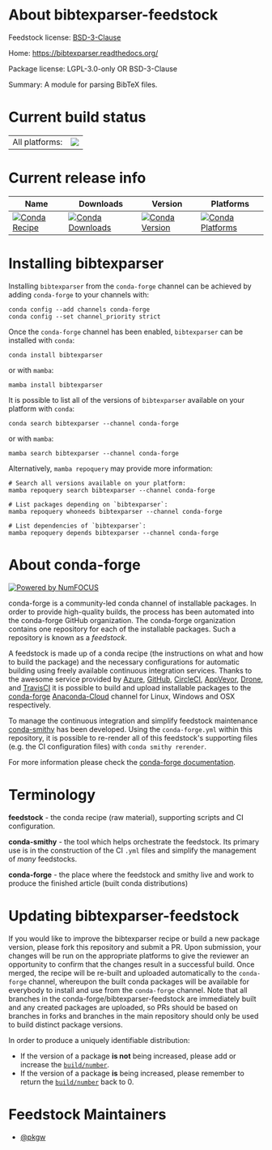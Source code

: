 About bibtexparser-feedstock
============================

Feedstock license: [BSD-3-Clause](https://github.com/conda-forge/bibtexparser-feedstock/blob/main/LICENSE.txt)

Home: https://bibtexparser.readthedocs.org/

Package license: LGPL-3.0-only OR BSD-3-Clause

Summary: A module for parsing BibTeX files.

Current build status
====================


<table><tr><td>All platforms:</td>
    <td>
      <a href="https://dev.azure.com/conda-forge/feedstock-builds/_build/latest?definitionId=3691&branchName=main">
        <img src="https://dev.azure.com/conda-forge/feedstock-builds/_apis/build/status/bibtexparser-feedstock?branchName=main">
      </a>
    </td>
  </tr>
</table>

Current release info
====================

| Name | Downloads | Version | Platforms |
| --- | --- | --- | --- |
| [![Conda Recipe](https://img.shields.io/badge/recipe-bibtexparser-green.svg)](https://anaconda.org/conda-forge/bibtexparser) | [![Conda Downloads](https://img.shields.io/conda/dn/conda-forge/bibtexparser.svg)](https://anaconda.org/conda-forge/bibtexparser) | [![Conda Version](https://img.shields.io/conda/vn/conda-forge/bibtexparser.svg)](https://anaconda.org/conda-forge/bibtexparser) | [![Conda Platforms](https://img.shields.io/conda/pn/conda-forge/bibtexparser.svg)](https://anaconda.org/conda-forge/bibtexparser) |

Installing bibtexparser
=======================

Installing `bibtexparser` from the `conda-forge` channel can be achieved by adding `conda-forge` to your channels with:

```
conda config --add channels conda-forge
conda config --set channel_priority strict
```

Once the `conda-forge` channel has been enabled, `bibtexparser` can be installed with `conda`:

```
conda install bibtexparser
```

or with `mamba`:

```
mamba install bibtexparser
```

It is possible to list all of the versions of `bibtexparser` available on your platform with `conda`:

```
conda search bibtexparser --channel conda-forge
```

or with `mamba`:

```
mamba search bibtexparser --channel conda-forge
```

Alternatively, `mamba repoquery` may provide more information:

```
# Search all versions available on your platform:
mamba repoquery search bibtexparser --channel conda-forge

# List packages depending on `bibtexparser`:
mamba repoquery whoneeds bibtexparser --channel conda-forge

# List dependencies of `bibtexparser`:
mamba repoquery depends bibtexparser --channel conda-forge
```


About conda-forge
=================

[![Powered by
NumFOCUS](https://img.shields.io/badge/powered%20by-NumFOCUS-orange.svg?style=flat&colorA=E1523D&colorB=007D8A)](https://numfocus.org)

conda-forge is a community-led conda channel of installable packages.
In order to provide high-quality builds, the process has been automated into the
conda-forge GitHub organization. The conda-forge organization contains one repository
for each of the installable packages. Such a repository is known as a *feedstock*.

A feedstock is made up of a conda recipe (the instructions on what and how to build
the package) and the necessary configurations for automatic building using freely
available continuous integration services. Thanks to the awesome service provided by
[Azure](https://azure.microsoft.com/en-us/services/devops/), [GitHub](https://github.com/),
[CircleCI](https://circleci.com/), [AppVeyor](https://www.appveyor.com/),
[Drone](https://cloud.drone.io/welcome), and [TravisCI](https://travis-ci.com/)
it is possible to build and upload installable packages to the
[conda-forge](https://anaconda.org/conda-forge) [Anaconda-Cloud](https://anaconda.org/)
channel for Linux, Windows and OSX respectively.

To manage the continuous integration and simplify feedstock maintenance
[conda-smithy](https://github.com/conda-forge/conda-smithy) has been developed.
Using the ``conda-forge.yml`` within this repository, it is possible to re-render all of
this feedstock's supporting files (e.g. the CI configuration files) with ``conda smithy rerender``.

For more information please check the [conda-forge documentation](https://conda-forge.org/docs/).

Terminology
===========

**feedstock** - the conda recipe (raw material), supporting scripts and CI configuration.

**conda-smithy** - the tool which helps orchestrate the feedstock.
                   Its primary use is in the construction of the CI ``.yml`` files
                   and simplify the management of *many* feedstocks.

**conda-forge** - the place where the feedstock and smithy live and work to
                  produce the finished article (built conda distributions)


Updating bibtexparser-feedstock
===============================

If you would like to improve the bibtexparser recipe or build a new
package version, please fork this repository and submit a PR. Upon submission,
your changes will be run on the appropriate platforms to give the reviewer an
opportunity to confirm that the changes result in a successful build. Once
merged, the recipe will be re-built and uploaded automatically to the
`conda-forge` channel, whereupon the built conda packages will be available for
everybody to install and use from the `conda-forge` channel.
Note that all branches in the conda-forge/bibtexparser-feedstock are
immediately built and any created packages are uploaded, so PRs should be based
on branches in forks and branches in the main repository should only be used to
build distinct package versions.

In order to produce a uniquely identifiable distribution:
 * If the version of a package **is not** being increased, please add or increase
   the [``build/number``](https://docs.conda.io/projects/conda-build/en/latest/resources/define-metadata.html#build-number-and-string).
 * If the version of a package **is** being increased, please remember to return
   the [``build/number``](https://docs.conda.io/projects/conda-build/en/latest/resources/define-metadata.html#build-number-and-string)
   back to 0.

Feedstock Maintainers
=====================

* [@pkgw](https://github.com/pkgw/)

